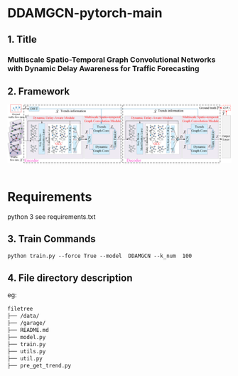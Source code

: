 # DDAMGCN-pytorch-main 

## 1. Title

### Multiscale Spatio-Temporal Graph Convolutional Networks with Dynamic Delay Awareness for Traffic Forecasting

## 2. Framework
![image](Framework.png) 
# Requirements
python 3
see requirements.txt

## 3. Train Commands
```
python train.py --force True --model  DDAMGCN --k_num  100
```

## 4. File directory description
eg:

```
filetree 
├── /data/ 
├── /garage/
├── README.md
├── model.py
├── train.py
├── utils.py
├── util.py    
├── pre_get_trend.py
```
